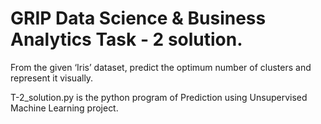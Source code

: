 # GRIP Data Science & Business Analytics Task - 2 solution.

From the given ‘Iris’ dataset, predict the optimum number of clusters
and represent it visually.

T-2_solution.py is the python program of Prediction using Unsupervised Machine Learning project.
